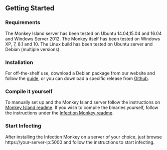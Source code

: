 
Getting Started
---------------

### Requirements

The Monkey Island server has been tested on Ubuntu 14.04,15.04 and 16.04 and Windows Server 2012.
The Monkey itself has been tested on Windows XP, 7, 8.1 and 10. The Linux build has been tested on Ubuntu server and Debian (multiple versions).

### Installation

For off-the-shelf use, download a Debian package from our website and follow the [guide](https://www.guardicore.com/infectionmonkey/wt/), or you can download a specific release from [Github](https://github.com/guardicore/monkey/releases).

### Compile it yourself
To manually set up and the Monkey Island server follow the instructions on [Monkey Island readme](https://github.com/guardicore/monkey/blob/master/monkey/monkey_island/readme.txt). If you wish to compile the binaries yourself, follow the instructions under the [Infection Monkey readme](https://github.com/guardicore/monkey/blob/master/monkey/infection_monkey/readme.txt).

### Start Infecting

After installing the Infection Monkey on a server of your choice, just browse https://your-server-ip:5000 and follow the instructions to start infecting.